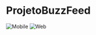 # ProjetoBuzzFeed

![Mobile](https://github.com/Fernando97rocha/Repositorio-DIO/assets/104342564/5d5d5897-d858-4ead-9b23-cd9e3c5143fe)
![Web](https://github.com/Fernando97rocha/Repositorio-DIO/assets/104342564/f075c999-b081-4434-93dd-29c821e61a5b)
